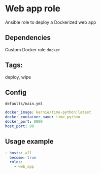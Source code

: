 # Web app role
Ansible role to deploy a Dockerized web app

## Dependencies
Custom Docker role `docker`

## Tags:
deploy, wipe

## Config
`defaults/main.yml`
```yaml
docker_image: kernie/time-python:latest
docker_container_name: time_python
docker_port: 8000
host_port: 80
```

## Usage example
```yaml
- hosts: all
  become: true
  roles:
    - web_app
```